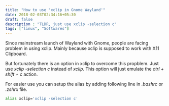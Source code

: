 ```yaml
---
title: "How to use 'xclip in Gnome Wayland'"
date: 2018-02-03T02:34:16+05:30
draft: false
description : "TLDR, just use xclip -selection c"
tags: ["linux", "Softwares"]
---
```

Since mainstream launch of Wayland with Gnome, people are facing problem in using xclip. Mainly because xclip is supposed to work with X11 Clipboard.

But fortunately there is an option in xclip to overcome this propblem. 
Just use *xclip -selection c* instead of *xclip*. This option will just emulate the *ctrl + shift + c* action.

For easier use you can setup the alias by adding following line in *.bashrc* or *.zshrx* file.

````bash
alias xclip='xclip -selection c'
````
